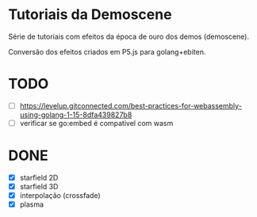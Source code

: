 # Tutoriais da Demoscene

Série de tutoriais com efeitos da época de ouro dos demos (demoscene).

Conversão dos efeitos criados em P5.js para golang+ebiten.

# TODO
- [ ] https://levelup.gitconnected.com/best-practices-for-webassembly-using-golang-1-15-8dfa439827b8
- [ ] verificar se go:embed é compativel com wasm

# DONE
- [x] starfield 2D
- [x] starfield 3D
- [x] interpolação (crossfade)
- [x] plasma
